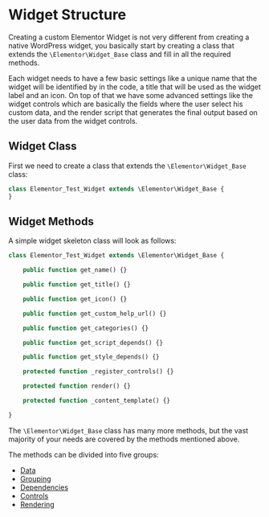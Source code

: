 # Widget Structure

Creating a custom Elementor Widget is not very different from creating a native WordPress widget, you basically start by creating a class that extends the `\Elementor\Widget_Base` class and fill in all the required methods.

Each widget needs to have a few basic settings like a unique name that the widget will be identified by in the code, a title that will be used as the widget label and an icon. On top of that we have some advanced settings like the widget controls which are basically the fields where the user select his custom data, and the render script that generates the final output based on the user data from the widget controls.

## Widget Class

First we need to create a class that extends the `\Elementor\Widget_Base` class:

```php
class Elementor_Test_Widget extends \Elementor\Widget_Base {
}
```

## Widget Methods

A simple widget skeleton class will look as follows:

```php
class Elementor_Test_Widget extends \Elementor\Widget_Base {

	public function get_name() {}

	public function get_title() {}

	public function get_icon() {}

	public function get_custom_help_url() {}

	public function get_categories() {}

	public function get_script_depends() {}

	public function get_style_depends() {}

	protected function _register_controls() {}

	protected function render() {}

	protected function _content_template() {}

}
```

The `\Elementor\Widget_Base` class has many more methods, but the vast majority of your needs are covered by the methods mentioned above.

The methods can be divided into five groups:

* [Data](./widget-data)
* [Grouping](./widget-categories)
* [Dependencies](./widget-dependencies)
* [Controls](./widget-controls)
* [Rendering](./widget-rendering)

<!-- 
Let’s break it down:

* **Widget Name** – The `get_name()` method is a simple one, you just need to return a widget name that will be used in the code.
* **Widget Title** – The `get_title()` method, which again, is a very simple one, you need to return the widget title that will be displayed as the widget label.
* **Widget Icon** – The `get_icon()` method is an optional but recommended method, it lets you set the widget icon. you can use any of the eicon or font-awesome icons, simply return the class name as a string.
* **Widget Categories** – The `get_categories()` method lets you set the category of the widget, return the category name as a string.
* **Script Dependencies** – The `get_script_depends()` method lets you define JS files required to run the widget.
* **Style Dependencies** – The `get_style_depends()` method lets you define CSS files required to run the widget.
* **Widget Controls** – The `_register_controls()` method lets you define which controls (setting fields) your widget will have.
* **Render Frontend Output** – The `render()` method, which is where you actually render the code and generate the final HTML on the frontend using PHP.
* **Render Editor Output** – The `_content_template()` method, is where you render the editor output to generate the live preview using a Backbone JavaScript template.
 -->
